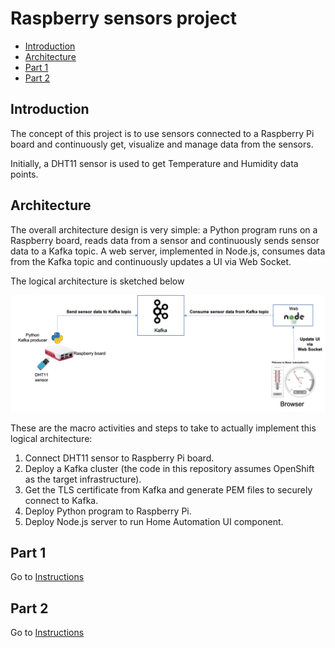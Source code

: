 # Raspberry sensors project
- [Introduction](#introduction)
- [Architecture](#architecture)
- [Part 1](#part1)
- [Part 2](#part2)

## Introduction
The concept of this project is to use sensors connected to a Raspberry Pi board and continuously get, visualize and manage data from the sensors.

Initially, a DHT11 sensor is used to get Temperature and Humidity data points.

## Architecture
The overall architecture design is very simple: a Python program runs on a Raspberry board, reads data from a sensor and continuously sends sensor data to a Kafka topic. A web server, implemented in Node.js, consumes data from the Kafka topic and continuously updates a UI via Web Socket.

The logical architecture is sketched below

![](images/architecture.png)

These are the macro activities and steps to take to actually implement this logical architecture:
1. Connect DHT11 sensor to Raspberry Pi board.
2. Deploy a Kafka cluster (the code in this repository assumes OpenShift as the target infrastructure).
3. Get the TLS certificate from Kafka and generate PEM files to securely connect to Kafka.
4. Deploy Python program to Raspberry Pi.
5. Deploy Node.js server to run Home Automation UI component.

## Part 1
Go to [Instructions](Part1/README.md)

## Part 2
Go to [Instructions](Part2/README.md)